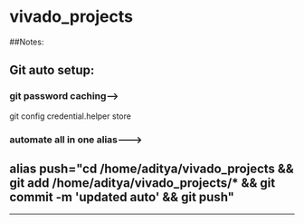 # vivado_projects

##Notes:

Git auto setup:
------------------------------------------
### git password caching-->
git config credential.helper store
### automate all in one alias--->
alias push="cd /home/aditya/vivado_projects && git add /home/aditya/vivado_projects/* && git commit -m 'updated auto' && git push"
------------------------------------------
------------------------------------------
